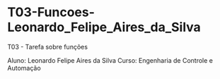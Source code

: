 # T03-Funcoes-Leonardo_Felipe_Aires_da_Silva

T03 - Tarefa sobre funções

Aluno: Leonardo Felipe Aires da Silva
Curso: Engenharia de Controle e Automação
